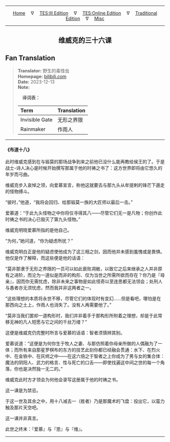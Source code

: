 
---

<!-- Jekyll Page Links -->

<center>
<a href="../../../../../../index.html">Home</a>
&emsp;&nabla;&emsp;
<a href="../../../../../index-tes3.html">TES:III Edition</a>
&emsp;&nabla;&emsp;
<a href="../../../../../index-teso.html">TES:Online Edition</a>
&emsp;&nabla;&emsp;
<a href="../../../../../index-traditional.html">Traditional Edition</a>
&emsp;&nabla;&emsp;
<a href="../../../../../index-misc.html">Misc</a>
</center>

<!-- Markdown Body Below: -->

---

<center>
<h2><span style="font-family:SimSun">维威克的三十六课</span></h2>
</center>

## Fan Translation

> __Translator:__ 野生的毒怪虫\
> __Homepage:__ [bilibili.com][1]\
> __Date:__ 2023-12-13\
> __Note:__
>
> &emsp;__译词表：__
>
> | Term                               | Translation |
> |:-----------------------------------|:------------|
> | Invisible Gate                     | 无形之界限 |
> | Rainmaker                          | 作雨人 |

[1]: https://www.bilibili.com/read/cv28511749/

---

#### 《布道十八》

此时维威克感到在与锻莫的那场战争到来之前他已没什么能再教给侯王的了。于是战士-诗人决心是时候开始撰写那属于他的时祷之书了：这方世界即将由它悠久的年岁而弓曲。

维威克步入哀悼之领，向爱慕宣言，称他这就要去与那九头从牟提剌的锋芒下遁走的怪物搏斗。

“彼时，”他道，“我将会回归、给那锻莫一族的大匠师以最后一击。”

爱慕道：“于此九头怪物之中你将仅寻得其八——尽管它们无一是凡物；你创作此时祷之书的决心已毁灭了第九头怪物。”

维威克明晓爱慕所指的是他自己。

“为何，”她问道，“你为疑虑所扰？”

维威克明白正是他的疑虑使他成为了这三相之剑，因而他并未感到羞愧或是畏惧。他仅是作了解释，而这些便是他的话语：

“莫非那隶于无形之界限的一员可以如此衰败凋敝，以致它之后来继承之人并非原有之进阶，而沦为一道似是而非的构形、仅为当世之所需所欲而存在？你乃是『母亲』，因而你无需忧虑，除非未来之事物是如此怪奇以至连思都无法领会；处刑人与愚者亦无须忧虑，然而我并非这两者之一。

“这些理想的本质将永世不移，尽管它们的体现时有变幻……但是看吧，哪怕是在那西向之土上，作雨人也消失了。没有人再需要他了。”

“莫非当我们罢却一道构形时，我们并非着手于那构形所附着之理想，却是于此常移无神的凡人短愿与它之间的千丝万缕？”

这便是维威克仍完整时所言与爱慕的话语：智者须慎辨其别。

爱慕说道：“这便是为何你生于牧人之妻、与那仿照着你母亲所做的人偶融为了一体；而所有来自那星罗棋布的东方的技艺此刻你都已经融会贯通：水下、在烈火中、在金铁中、在灰烬之中——在这六倍之于智者之上你成为了男与女的集合体：魔法的阴阳人、武力的格言、性与死亡的口舌——即使找遍这中间之世的每一个角落，你也是决然独一无二的。”

维威克此时方才领会为何他会录写这册属于他的时祷之书。

这一课是为禁忌。

于这一世及其余之中，用十八减去一（胜者）乃是那魔术的飞盘：投出它，以蛮力触及那片天空吧。

这一课并非真言。

此世之终末：『爱慕』与『思』与『维』。

---
